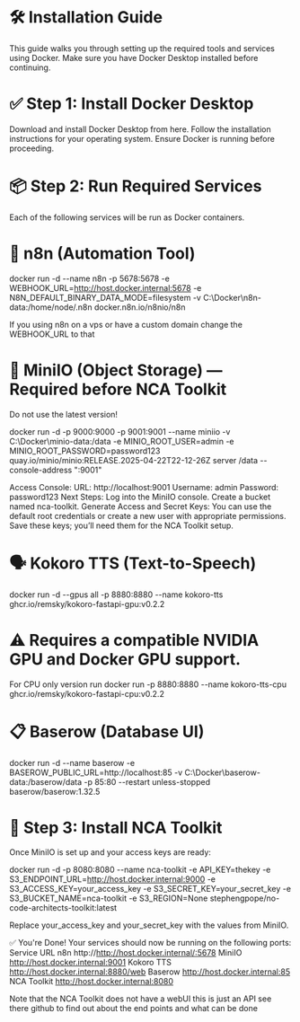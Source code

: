 # 🛠️ Installation Guide
This guide walks you through setting up the required tools and services using Docker. Make sure you have Docker Desktop installed before continuing.

# ✅ Step 1: Install Docker Desktop
Download and install Docker Desktop from here.
Follow the installation instructions for your operating system.
Ensure Docker is running before proceeding.

# 📦 Step 2: Run Required Services
Each of the following services will be run as Docker containers.

# 🔄 n8n (Automation Tool)
docker run -d --name n8n -p 5678:5678 -e WEBHOOK_URL=http://host.docker.internal:5678 -e N8N_DEFAULT_BINARY_DATA_MODE=filesystem -v C:\Docker\n8n-data:/home/node/.n8n docker.n8n.io/n8nio/n8n

If you using n8n on a vps or have a custom domain change the WEBHOOK_URL to that


# 💾 MiniIO (Object Storage) — Required before NCA Toolkit
Do not use the latest version!

docker run -d -p 9000:9000 -p 9001:9001 --name miniio -v C:\Docker\minio-data:/data -e MINIO_ROOT_USER=admin -e MINIO_ROOT_PASSWORD=password123 quay.io/minio/minio:RELEASE.2025-04-22T22-12-26Z server /data --console-address ":9001"

Access Console:
URL: http://localhost:9001
Username: admin
Password: password123
Next Steps:
Log into the MiniIO console.
Create a bucket named nca-toolkit.
Generate Access and Secret Keys:
You can use the default root credentials or create a new user with appropriate permissions.
Save these keys; you’ll need them for the NCA Toolkit setup.

# 🗣️ Kokoro TTS (Text-to-Speech)
docker run -d --gpus all -p 8880:8880 --name kokoro-tts ghcr.io/remsky/kokoro-fastapi-gpu:v0.2.2

# ⚠️ Requires a compatible NVIDIA GPU and Docker GPU support.
For CPU only version run
docker run -p 8880:8880 --name kokoro-tts-cpu ghcr.io/remsky/kokoro-fastapi-cpu:v0.2.2

# 📋 Baserow (Database UI)
docker run -d --name baserow -e BASEROW_PUBLIC_URL=http://localhost:85 -v C:\Docker\baserow-data:/baserow/data -p 85:80 --restart unless-stopped baserow/baserow:1.32.5


# 🚀 Step 3: Install NCA Toolkit
Once MiniIO is set up and your access keys are ready:

docker run -d -p 8080:8080 --name nca-toolkit -e API_KEY=thekey -e S3_ENDPOINT_URL=http://host.docker.internal:9000 -e S3_ACCESS_KEY=your_access_key -e S3_SECRET_KEY=your_secret_key -e S3_BUCKET_NAME=nca-toolkit -e S3_REGION=None stephengpope/no-code-architects-toolkit:latest

Replace your_access_key and your_secret_key with the values from MiniIO.

✅ You're Done!
Your services should now be running on the following ports:
Service
URL
n8n
http://http://host.docker.internal/:5678
MiniIO
http://host.docker.internal:9001
Kokoro TTS
http://host.docker.internal:8880/web
Baserow
http://host.docker.internal:85
NCA Toolkit
http://host.docker.internal:8080



Note that the NCA Toolkit does not have a webUI this is just an API see there github to find out about the end points and what can be done
